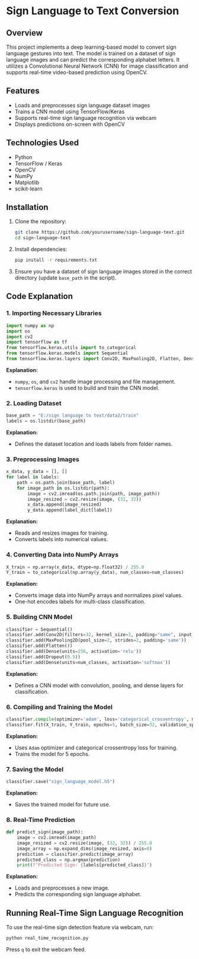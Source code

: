 # Sign Language to Text Conversion  

## Overview  
This project implements a deep learning-based model to convert sign language gestures into text. The model is trained on a dataset of sign language images and can predict the corresponding alphabet letters. It utilizes a Convolutional Neural Network (CNN) for image classification and supports real-time video-based prediction using OpenCV.  

## Features  
- Loads and preprocesses sign language dataset images  
- Trains a CNN model using TensorFlow/Keras  
- Supports real-time sign language recognition via webcam  
- Displays predictions on-screen with OpenCV  

## Technologies Used  
- Python  
- TensorFlow / Keras  
- OpenCV  
- NumPy  
- Matplotlib  
- scikit-learn  

## Installation  
1. Clone the repository:  
   ```bash
   git clone https://github.com/yourusername/sign-language-text.git
   cd sign-language-text
   ```  

2. Install dependencies:  
   ```bash
   pip install -r requirements.txt
   ```  

3. Ensure you have a dataset of sign language images stored in the correct directory (update `base_path` in the script).  

## Code Explanation  
### 1. Importing Necessary Libraries  
```python
import numpy as np
import os 
import cv2
import tensorflow as tf
from tensorflow.keras.utils import to_categorical
from tensorflow.keras.models import Sequential
from tensorflow.keras.layers import Conv2D, MaxPooling2D, Flatten, Dense, Dropout
```
**Explanation:**  
- `numpy`, `os`, and `cv2` handle image processing and file management.  
- `tensorflow.keras` is used to build and train the CNN model.  

### 2. Loading Dataset  
```python
base_path = "E:/sign language to text/data2/train"
labels = os.listdir(base_path)
```
**Explanation:**  
- Defines the dataset location and loads labels from folder names.  

### 3. Preprocessing Images  
```python
x_data, y_data = [], []
for label in labels:
    path = os.path.join(base_path, label)
    for image_path in os.listdir(path):
        image = cv2.imread(os.path.join(path, image_path))
        image_resized = cv2.resize(image, (32, 32))
        x_data.append(image_resized)
        y_data.append(label_dict[label])
```
**Explanation:**  
- Reads and resizes images for training.  
- Converts labels into numerical values.  

### 4. Converting Data into NumPy Arrays  
```python
X_train = np.array(x_data, dtype=np.float32) / 255.0
Y_train = to_categorical(np.array(y_data), num_classes=num_classes)
```
**Explanation:**  
- Converts image data into NumPy arrays and normalizes pixel values.  
- One-hot encodes labels for multi-class classification.  

### 5. Building CNN Model  
```python
classifier = Sequential()
classifier.add(Conv2D(filters=32, kernel_size=3, padding="same", input_shape=(32, 32, 3), activation='relu'))
classifier.add(MaxPooling2D(pool_size=2, strides=2, padding='same'))
classifier.add(Flatten())
classifier.add(Dense(units=256, activation='relu'))
classifier.add(Dropout(0.5))
classifier.add(Dense(units=num_classes, activation='softmax'))
```
**Explanation:**  
- Defines a CNN model with convolution, pooling, and dense layers for classification.  

### 6. Compiling and Training the Model  
```python
classifier.compile(optimizer='adam', loss='categorical_crossentropy', metrics=['accuracy'])
classifier.fit(X_train, Y_train, epochs=5, batch_size=32, validation_split=0.2)
```
**Explanation:**  
- Uses `Adam` optimizer and categorical crossentropy loss for training.  
- Trains the model for 5 epochs.  

### 7. Saving the Model  
```python
classifier.save("sign_language_model.h5")
```
**Explanation:**  
- Saves the trained model for future use.  

### 8. Real-Time Prediction  
```python
def predict_sign(image_path):
    image = cv2.imread(image_path)
    image_resized = cv2.resize(image, (32, 32)) / 255.0
    image_array = np.expand_dims(image_resized, axis=0)
    prediction = classifier.predict(image_array)
    predicted_class = np.argmax(prediction)
    print(f"Predicted Sign: {labels[predicted_class]}")
```
**Explanation:**  
- Loads and preprocesses a new image.  
- Predicts the corresponding sign language alphabet.  

## Running Real-Time Sign Language Recognition  
To use the real-time sign detection feature via webcam, run:  
```bash
python real_time_recognition.py
```  
Press `q` to exit the webcam feed.  





  
  



